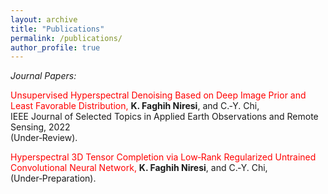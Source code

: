 ```yaml
---
layout: archive
title: "Publications"
permalink: /publications/
author_profile: true
---
```


*Journal Papers:*

<font color='red'>Unsupervised Hyperspectral Denoising Based on Deep Image Prior and Least Favorable Distribution,</font>
**K. Faghih Niresi**, and C.‑Y. Chi, \
IEEE Journal of Selected Topics in Applied Earth Observations and Remote Sensing, 2022 \
(Under‑Review).


<font color='red'>Hyperspectral 3D Tensor Completion via Low‑Rank Regularized Untrained Convolutional Neural Network, </font>
**K. Faghih Niresi**, and C.‑Y. Chi,\
(Under‑Preparation).
